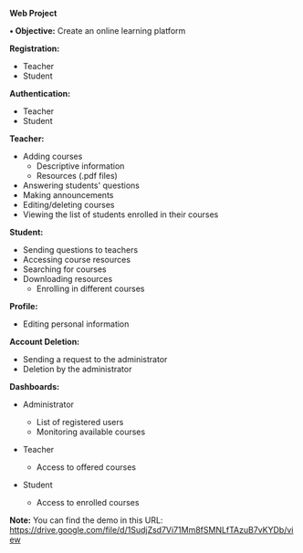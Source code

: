 **Web Project**


**• Objective:** Create an online learning platform


**Registration:**
  - Teacher
  - Student


**Authentication:**
  - Teacher
  - Student


**Teacher:**
  - Adding courses
    - Descriptive information
    - Resources (.pdf files)
  - Answering students' questions
  - Making announcements
  - Editing/deleting courses
  - Viewing the list of students enrolled in their courses


**Student:**
  - Sending questions to teachers
  - Accessing course resources
  - Searching for courses
  - Downloading resources
    - Enrolling in different courses


**Profile:**
  - Editing personal information


**Account Deletion:**
  - Sending a request to the administrator
  - Deletion by the administrator

**Dashboards:**
- Administrator
  - List of registered users
  - Monitoring available courses
    
- Teacher
  - Access to offered courses
    
- Student
  - Access to enrolled courses
 
**Note:** You can find the demo in this URL: https://drive.google.com/file/d/1SudjZsd7Vi71Mm8fSMNLfTAzuB7vKYDb/view
